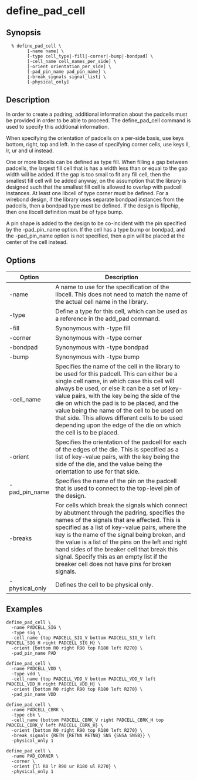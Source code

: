 # define_pad_cell

## Synopsis
```
  % define_pad_cell \
        [-name name] \
        [-type cell_type|-fill|-corner|-bump|-bondpad] \
        [-cell_name cell_names_per_side] \
        [-orient orientation_per_side] \
        [-pad_pin_name pad_pin_name] \
        [-break_signals signal_list] \
        [-physical_only]
```

## Description

In order to create a padring, additional information about the padcells must be provided in order to be able to proceed. The define_pad_cell command is used to specify this additional information.

When specifying the orientation of padcells on a per-side basis, use keys bottom, right, top and left. In the case of specifying corner cells, use keys ll, lr, ur and ul instead.

One or more libcells can be defined as type fill. When filling a gap between padcells, the largest fill cell that is has a width less than or equal to the gap width will be added. If the gap is too small to fit any fill cell, then the smallest fill cell will be added anyway, on the assumption that the library is designed such that the smallest fill cell is allowed to overlap with padcell instances. At least one libcell of type corner must be defined. For a wirebond design, if the library uses separate bondpad instances from the padcells, then a bondpad type must be defined. If the design is flipchip, then one libcell definition must be of type bump.

A pin shape is added to the design to be co-incident with the pin specified by the -pad_pin_name option. If the cell has a type bump or bondpad, and the -pad_pin_name option is not specified, then a pin will be placed at the center of the cell instead.

## Options

| Option | Description |
| --- | --- |
| -name | A name to use for the specification of the libcell. This does not need to match the name of the actual cell name in the library. |
| -type | Define a type for this cell, which can be used as a reference in the add_pad command. |
| -fill | Synonymous with -type fill |
| -corner | Synonymous with -type corner |
| -bondpad | Synonymous with -type bondpad |
| -bump | Synonymous with -type bump |
| -cell_name | Specifies the name of the cell in the library to be used for this padcell. This can either be a single cell name, in which case this cell will always be used, or else it can be a set of key-value pairs, with the key being the side of the die on which the pad is to be placed, and the value being the name of the cell to be used on that side. This allows different cells to be used depending upon the edge of the die on which the cell is to be placed. |
| -orient | Specifies the orientation of the padcell for each of the edges of the die. This is specified as a list of key-value pairs, with the key being the side of the die, and the value being the orientation to use for that side. |
| -pad_pin_name | Specifies the name of the pin on the padcell that is used to connect to the top-level pin of the design. |
| -breaks | For cells which break the signals which connect by abutment through the padring, specifies the names of the signals that are affected. This is specified as a list of key-value pairs, where the key is the name of the signal being broken, and the value is a list of the pins on the left and right hand sides of the breaker cell that break this signal. Specify this as an empty list if the breaker cell does not have pins for broken signals. |
| -physical_only | Defines the cell to be physical only. |

## Examples
```
define_pad_cell \
  -name PADCELL_SIG \
  -type sig \
  -cell_name {top PADCELL_SIG_V bottom PADCELL_SIG_V left PADCELL_SIG_H right PADCELL_SIG_H} \
  -orient {bottom R0 right R90 top R180 left R270} \
  -pad_pin_name PAD

define_pad_cell \
  -name PADCELL_VDD \
  -type vdd \
  -cell_name {top PADCELL_VDD_V bottom PADCELL_VDD_V left PADCELL_VDD_H right PADCELL_VDD_H} \
  -orient {bottom R0 right R90 top R180 left R270} \
  -pad_pin_name VDD

define_pad_cell \
  -name PADCELL_CBRK \
  -type cbk \
  -cell_name {bottom PADCELL_CBRK_V right PADCELL_CBRK_H top PADCELL_CBRK_V left PADCELL_CBRK_H} \
  -orient {bottom R0 right R90 top R180 left R270} \
  -break_signals {RETN {RETNA RETNB} SNS {SNSA SNSB}} \
  -physical_only 1

define_pad_cell \
  -name PAD_CORNER \
  -corner \
  -orient {ll R0 lr R90 ur R180 ul R270} \
  -physical_only 1
```
